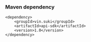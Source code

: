 ### Maven dependency
```
<dependency>
    <groupId>vin.suki</groupId>
    <artifactId>api-sdk</artifactId>
    <version>1.0</version>
</dependency>
```
